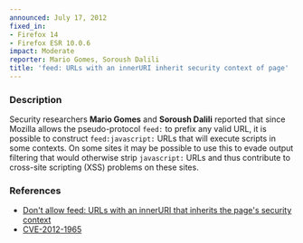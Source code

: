 ```yaml
---
announced: July 17, 2012
fixed_in:
- Firefox 14
- Firefox ESR 10.0.6
impact: Moderate
reporter: Mario Gomes, Soroush Dalili
title: 'feed: URLs with an innerURI inherit security context of page'
---
```


<h3>Description</h3>

<p>Security researchers <strong>Mario Gomes</strong> and <strong>Soroush
Dalili</strong> reported that since Mozilla allows the pseudo-protocol <code>feed:</code> to prefix any valid URL, it is possible to construct <code>feed:javascript:</code> URLs that will execute scripts in some contexts. On some sites it may be possible to use this to evade output filtering that would otherwise strip <code>javascript:</code> URLs and thus contribute to cross-site scripting (XSS) problems on these sites.
</p>


<h3>References</h3>

<ul>
  <li><a href="https://bugzilla.mozilla.org/show_bug.cgi?id=758990">
      Don't allow feed: URLs with an innerURI that inherits the page's security
context</a></li>
  <li><a href="http://cve.mitre.org/cgi-bin/cvename.cgi?name=CVE-2012-1965" class="ex-ref">CVE-2012-1965</a></li>
</ul>



